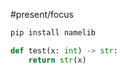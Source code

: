 #present/focus


```bash
pip install namelib
```


```python
def test(x: int) -> str:
	return str(x)
```